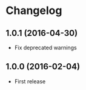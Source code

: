 # Changelog

## 1.0.1 (2016-04-30)

* Fix deprecated warnings


## 1.0.0 (2016-02-04)

* First release

